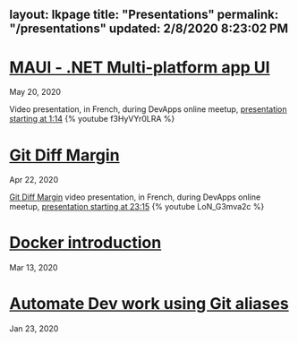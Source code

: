 layout: lkpage
title: "Presentations"
permalink: "/presentations"
updated: 2/8/2020 8:23:02 PM
---

# [MAUI - .NET Multi-platform app UI](https://laurentkempe.com/presentations/dotNET%20Multi-platform%20App%20UI/#/)
May 20, 2020

Video presentation, in French, during DevApps online meetup, [presentation starting at 1:14](https://youtu.be/f3HyVYr0LRA?t=74)
{% youtube f3HyVYr0LRA %}

# [Git Diff Margin](https://laurentkempe.com/presentations/Git%20Diff%20Margin/index.html#/)
Apr 22, 2020

[Git Diff Margin](https://marketplace.visualstudio.com/items?itemName=LaurentKempe.GitDiffMargin) video presentation, in French, during DevApps online meetup, [presentation starting at 23:15](https://youtu.be/LoN_G3mva2c?t=1395)
{% youtube LoN_G3mva2c %}

# [Docker introduction](https://laurentkempe.com/presentations/Docker%20introduction/index.html#/)
Mar 13, 2020

# [Automate Dev work using Git aliases](https://laurentkempe.com/presentations/Automate%20Dev%20work%20using%20Git%20aliases/index.html#/)
Jan 23, 2020
